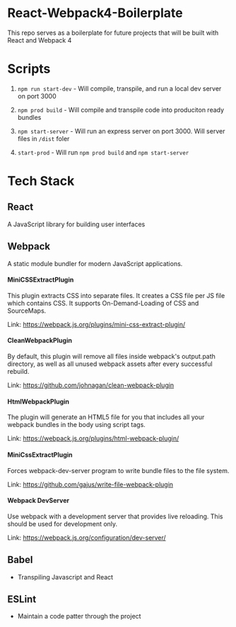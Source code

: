 # React-Webpack4-Boilerplate

This repo serves as a boilerplate for future projects that will be built with React and Webpack 4

# Scripts

1. `npm run start-dev` - Will compile, transpile, and run a local dev server on port 3000

2. `npm prod build` - Will compile and transpile code into produciton ready bundles

3. `npm start-server` - Will run an express server on port 3000. Will server files in `/dist` foler

4. `start-prod` - Will run `npm prod build` and `npm start-server`

# Tech Stack

## React

A JavaScript library for building user interfaces

## Webpack

A static module bundler for modern JavaScript applications.

#### MiniCSSExtractPlugin

This plugin extracts CSS into separate files. It creates a CSS file per JS file which contains CSS. It supports On-Demand-Loading of CSS and SourceMaps.

Link: https://webpack.js.org/plugins/mini-css-extract-plugin/

#### CleanWebpackPlugin

By default, this plugin will remove all files inside webpack's output.path directory, as well as all unused webpack assets after every successful rebuild.

Link: https://github.com/johnagan/clean-webpack-plugin

#### HtmlWebpackPlugin

The plugin will generate an HTML5 file for you that includes all your webpack bundles in the body using script tags.

Link: https://webpack.js.org/plugins/html-webpack-plugin/

#### MiniCssExtractPlugin

Forces webpack-dev-server program to write bundle files to the file system.

Link: https://github.com/gajus/write-file-webpack-plugin

#### Webpack DevServer

Use webpack with a development server that provides live reloading. This should be used for development only.

Link: https://webpack.js.org/configuration/dev-server/

## Babel

- Transpiling Javascript and React

## ESLint

- Maintain a code patter through the project
